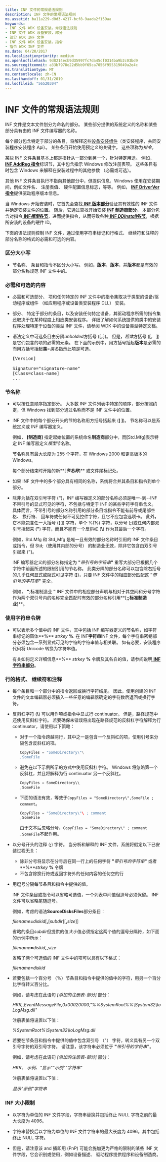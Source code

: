 ```yaml
---
title: INF 文件的常规语法规则
description: INF 文件的常规语法规则
ms.assetid: ba11a229-d0d3-4217-bcf8-9aada2f159aa
keywords:
- INF 文件 WDK 设备安装，常规语法规则
- INF 文件 WDK 设备安装，部分
- 部分 WDK INF 文件
- INF 文件 WDK 设备安装，指令
- 指令 WDK INF 文件
ms.date: 04/20/2017
ms.localizationpriority: medium
ms.openlocfilehash: 9d8214ecb9d35997fc7da45cf0314ba9b2c03bd9
ms.sourcegitcommit: a33b7978e22d5bb9f65ca7056f955319049a2e4c
ms.translationtype: MT
ms.contentlocale: zh-CN
ms.lasthandoff: 01/31/2019
ms.locfileid: "56520304"
---
```

# <a name="general-syntax-rules-for-inf-files"></a>INF 文件的常规语法规则





INF 文件是文本文件划分为命名的部分。 某些部分提供的系统定义的名称和某些部分具有由的 INF 文件编写器的名称。

每个部分包含特定于部分的条目，将解释这些[设备安装组件](https://msdn.microsoft.com/library/windows/hardware/ff541277)（类安装程序，共同安装程序安装程序 Api）。 某些条目开始使用预定义的关键字。 这些项称为*指令*。

某些 INF 文件条目基本上都是指针从一部分到另一个，针对特定用途。 例如， [ **INF AddReg 指令**](inf-addreg-directive.md)标识节，其中包含指示 Windows 修改注册表项。 这些条目有时包含 Windows 来解释在安装过程中的其他参数 （必需或可选）。

其他 INF 文件条目执行不指向其他部分中，但提供信息，Windows 使用在安装期间，例如文件名、 注册表值、 硬件配置信息标志，等等。 例如， [ **INF DriverVer 指令**](inf-driverver-directive.md)提供驱动程序版本信息。

当 Windows 开始安装时，它首先会查找[ **INF 版本部分**](inf-version-section.md)验证其有效性的 INF 文件并确定安装文件的位置。 随后，它通过查找开始安装[ **INF 制造商部分**](inf-manufacturer-section.md)。 本部分包含对指令[ **INF*模型*各节**](inf-models-section.md)，进而提供指令，从而导致各种[ **INF *DDInstall*各节**](inf-ddinstall-section.md)，根据所安装的设备的硬件 ID。

下面的语法规则控制 INF 文件，通过使用字符串标记和行格式、 继续符和注释的部分名称的格式的必需和可选的内容。

### <a href="" id="case-sensitivity"></a> 区分大小写

-   节名称、 条目和指令不区分大小写。 例如，**版本**，**版本**，并**版本**都是有效的部分名称规范 INF 文件中的。

### <a href="" id="required-and-optional-contents"></a> 必需和可选的内容

- 必需和可选部分、 项和任何特定的 INF 文件中的指令集取决于类型的设备/驱动程序或组件 （如应用程序或设备类安装程序 DLL） 安装。

- 部分、 特定于部分的条目，以及安装任何特定设备，其驱动程序所需的指令集还取决于在某种程度上相应类安装程序。 详细了解如何系统提供的类中的安装程序处理特定于设备的类型 INF 文件，请参阅 WDK 中的设备类型特定文档。

- 语法定义中可选条目由分隔*unbolded*方括号 (\[，\])。 但是，*粗体*方括号 (**\[**， **\]**) 是它们包含的项的必需的元素。 在下面的示例中，用方括号括起**版本**是必需的而用方括号括起**类**=*类名*指示此项是可选。

  <pre>
  <b>[</b>Version<b>]</b>

  Signature="signature-name"
  [Class=class-name]
  ...
  </pre>

### <a href="" id="section-names"></a> 节名称

- 可以按任意顺序指定部分。 大多数 INF 文件列表中特定的顺序，部分按照约定，但 Windows 找到部分通过名称而不是 INF 文件中的位置。

- INF 文件中的每个部分开头的节的名称用方括号括起来 (**\[ \]**)。 节名称可以是系统定义或 INF 编写器定义。

  例如， **\[制造商\]** 指定起始位置的系统命名**制造商**部分中，而<strong>\[</strong>Std.Mfg<strong>\]</strong>表示特定 INF 编写器定义*模型*节名称。

  节名称具有最大长度为 255 个字符，在 Windows 2000 和更高版本的 Windows。

  每个部分结束时开始的新**\[**<em>节名称</em>**\]** 或文件尾标记处。

- 如果 INF 文件中的多个部分具有相同的名称，系统将合并其条目和指令到单个部分。

- 除非为括在双引号字符 (**"**)，INF 编写器定义的部分名称必须是唯一-到--INF 不带引号的显式可见的字符，不包括与特定于 INF 的某些字符字符串含义。 具体而言，不带引号的部分名称引用的部分条目或指令不能有前导或尾部空格、 换行符、 回车符或任何不可见控件字符，且它不应包含选项卡。 此外，它不能包含任一大括号 (**\[ \]**) 字符，单个 %(**%**) 字符，以分号 (**;**)或任何内部双引号括起来 (**"**) 字符，而且不能有一个反斜杠 (**\\**) 作为其最后一个字符。

  例如，Std.Mfg 和 Std_Mfg 是唯一且有效的部分名称时引用的 INF 文件条目或指令，但 Std;（使用其内部的分号） 的制造业无效，除非它包含由双引号引起来 (**"**)。

  INF 编写器定义的部分名称指定为 **"**<em>带引号的字符串</em>**"** 重写大部分已根据几个字符中前面所述的限制引用的节名称。 此类分隔的部分名称可以包含除右括号的几乎任何显式或隐式可见字符 (**\]**)，只要 INF 文件中的相应部分匹配这 **"**<em>带引号的字符串</em>**"** 完全。

  例如， **"**;标准制造业 **"** INF 文件中的相应部分声明与相对于其空间和分号字符作为两个双引号内的名称完全匹配时有效的部分名称引用**\[**;;标准制造业**\]**。

### <a href="" id="using-string-tokens"></a> 使用字符串令牌

- 可以表示多个值中的 INF 文件，其中包括 INF 编写器定义的节名称，如字符串标记的窗体**%** <em>strkey</em> **%**. 在 INF**字符串**INF 文件，每个字符串密钥部分必须包含一系列显式可见的字符的字符串值与相关联。 如有必要，安装程序代码将 Unicode 转换为字符串值。

  有关如何定义详细信息**%** <em>strkey</em> **%** 令牌及其各自的值，请参阅说明[ **INF 字符串部分**](inf-strings-section.md)。

### <a href="" id="line-format--continuation--and-comments"></a> 行的格式、 继续符和注释

- 每个条目和一个部分中的指令返回或换行字符结尾。 因此，使用创建的 INF 文件的文本编辑器必须插入一些任意的编辑器确定的字符数后返回或换行字符。

- 反斜杠字符 (**\\**) 可以用作项或指令中显式行 continuator。 但是，路径规范中还使用反斜杠字符。 若要确保未错误将出现在路径规范的反斜杠字符解释为行 continuator，请使用以下策略：

  -   对于一个指令跨越两行，其中之一是包含一个反斜杠的项，使用引号来分隔包含反斜杠的项。

      ```cpp
      CopyFiles = "SomeDirectory\"\
      ,SomeFile
      ```

  -   避免在以下示例所示的方式中使用反斜杠字符。 Windows 将忽略第一个反斜杠，并且将解释为行 continuator 另一个反斜杠。

      ```cpp
      CopyFiles = SomeDirectory\\
      ,SomeFile
      ```

  -   下面的语法有效，等效于`CopyFiles = "SomeDirectory\",SomeFile ; comment`。

      ```cpp
      CopyFiles = "SomeDirectory\"\ ; comment 
      ,SomeFile
      ```
      由于文本后忽略分号，`CopyFiles = "SomeDirectory\" ; comment ,SomeFile`不起作用。

- 以分号开头的注释 (**;**) 字符。 当分析和解释的 INF 文件，系统将假定以下已安装过程无关：
  - 除非分号将显示在分号后在同一行上的任何字符 **"**<em>带引号的字符串</em>**"** 或者**%**<em>strkey</em> **%** 令牌
  - 不包含除换行符或返回字符外的任何内容的任何空的行

- 用逗号分隔每节条目和指令中提供的值。

  INF 文件条目或指令可以省略可选值，一个列表中间值但逗号必须保留。 INF 文件可以省略尾随逗号。

  例如，考虑的语法**SourceDisksFiles**部分条目：

  <em>filename</em>**=**<em>diskid</em>\[**,**\[*subdir*\]\[**,**<em>size</em>\]\]

  省略的条目*subdir*但提供的值*大小*值必须指定这两个值的逗号分隔符，如下面的示例中所示：

  <em>filename</em>**=**<em>diskid</em>**,,**<em>size</em>

  省略了两个可选值的 INF 文件中的项可以具有以下格式：

  <em>filename</em>**=**<em>diskid</em>
- 若要包括一个百分号 （%）节条目和指令中提供的值中的字符，用另一个百分比字符转义百分比。

  例如，请考虑在此语句 *[添加的注册表-部分]* 部分：

  *HKR,,EventMessageFile,0x00020000,"%%SystemRoot%%\System32\IoLogMsg.dll"*

  注册表值将设置以下值：

  *%SystemRoot%\System32\IoLogMsg.dll*
- 若要在节条目和指令中提供的值中包含双引号 （"） 字符，转义具有另一个双引号字符的双引号字符。  请注意，该字符串必须位于 **"**<em>带引号的字符串</em>**"**。  

  例如，请考虑在此语句 *[添加的注册表-部分]* 部分：

  *HKR、 示例、"显示""示例""字符串"*

  注册表值将设置以下值：

  *显示"示例"字符串*

### <a href="" id="inf-size-limits"></a> INF 大小限制

-   以字符为单位的 INF 文件字段，字符串替换并包括终止 NULL 字符之前的最大长度为 4096。

-   字符串替换后以字符为单位的 INF 文件字符串的最大长度为 4096，其中包括终止 NULL 字符。

-   但是，请注意该 and 插即用 (PnP) 可能会施加更为严格的限制的某些 INF 文件字段，它会识别或使用，例如设备描述、 驱动程序提供程序和设备制造商。









